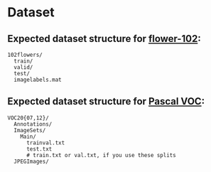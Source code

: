 # Dataset

## Expected dataset structure for [flower-102](https://www.robots.ox.ac.uk/~vgg/data/flowers/102/):
```
102flowers/
  train/
  valid/
  test/
  imagelabels.mat
```

## Expected dataset structure for [Pascal VOC](http://host.robots.ox.ac.uk/pascal/VOC/index.html):
```
VOC20{07,12}/
  Annotations/
  ImageSets/
    Main/
      trainval.txt
      test.txt
      # train.txt or val.txt, if you use these splits
  JPEGImages/
```